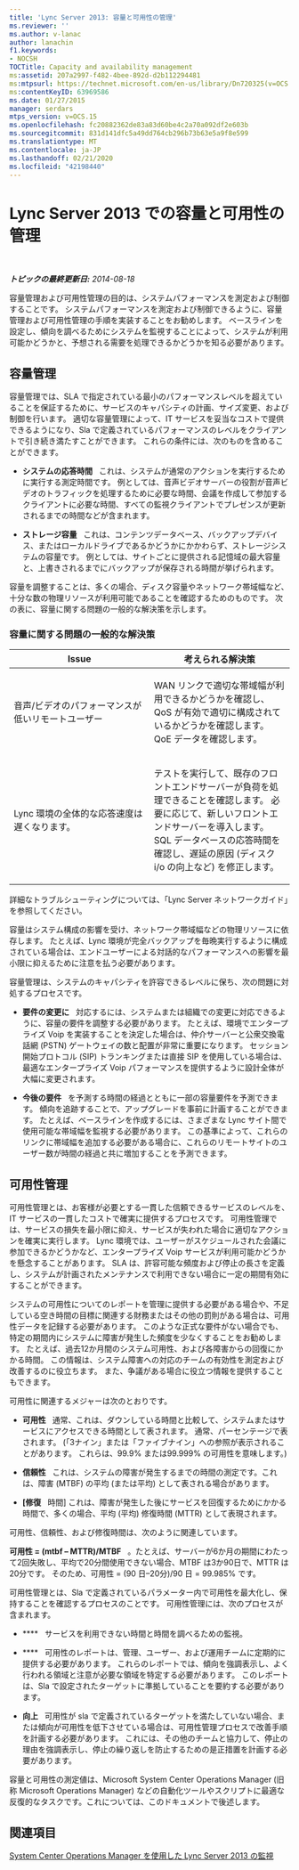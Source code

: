 ```yaml
---
title: 'Lync Server 2013: 容量と可用性の管理'
ms.reviewer: ''
ms.author: v-lanac
author: lanachin
f1.keywords:
- NOCSH
TOCTitle: Capacity and availability management
ms:assetid: 207a2997-f482-4bee-892d-d2b112294481
ms:mtpsurl: https://technet.microsoft.com/en-us/library/Dn720325(v=OCS.15)
ms:contentKeyID: 63969586
ms.date: 01/27/2015
manager: serdars
mtps_version: v=OCS.15
ms.openlocfilehash: fc20882362de83a83d60be4c2a70a092df2e603b
ms.sourcegitcommit: 831d141dfc5a49dd764cb296b73b63e5a9f8e599
ms.translationtype: MT
ms.contentlocale: ja-JP
ms.lasthandoff: 02/21/2020
ms.locfileid: "42198440"
---
```

<div data-xmlns="http://www.w3.org/1999/xhtml">

<div class="topic" data-xmlns="http://www.w3.org/1999/xhtml" data-msxsl="urn:schemas-microsoft-com:xslt" data-cs="https://msdn.microsoft.com/">

<div data-asp="https://msdn2.microsoft.com/asp">

# <a name="capacity-and-availability-management-in-lync-server-2013"></a>Lync Server 2013 での容量と可用性の管理

</div>

<div id="mainSection">

<div id="mainBody">

<span> </span>

_**トピックの最終更新日:** 2014-08-18_

容量管理および可用性管理の目的は、システムパフォーマンスを測定および制御することです。 システムパフォーマンスを測定および制御できるように、容量管理および可用性管理の手順を実装することをお勧めします。 ベースラインを設定し、傾向を調べるためにシステムを監視することによって、システムが利用可能かどうかと、予想される需要を処理できるかどうかを知る必要があります。

<div>

## <a name="capacity-management"></a>容量管理

容量管理では、SLA で指定されている最小のパフォーマンスレベルを超えていることを保証するために、サービスのキャパシティの計画、サイズ変更、および制御を行います。 適切な容量管理によって、IT サービスを妥当なコストで提供できるようになり、Sla で定義されているパフォーマンスのレベルをクライアントで引き続き満たすことができます。 これらの条件には、次のものを含めることができます。

  - **システムの応答時間**   これは、システムが通常のアクションを実行するために実行する測定時間です。 例としては、音声ビデオサーバーの役割が音声ビデオのトラフィックを処理するために必要な時間、会議を作成して参加するクライアントに必要な時間、すべての監視クライアントでプレゼンスが更新されるまでの時間などが含まれます。

  - **ストレージ容量**   これは、コンテンツデータベース、バックアップデバイス、またはローカルドライブであるかどうかにかかわらず、ストレージシステムの容量です。 例としては、サイトごとに提供される記憶域の最大容量と、上書きされるまでにバックアップが保存される時間が挙げられます。

容量を調整することは、多くの場合、ディスク容量やネットワーク帯域幅など、十分な数の物理リソースが利用可能であることを確認するためのものです。 次の表に、容量に関する問題の一般的な解決策を示します。

### <a name="typical-resolutions-for-capacity-related-issues"></a>容量に関する問題の一般的な解決策

<table>
<colgroup>
<col style="width: 50%" />
<col style="width: 50%" />
</colgroup>
<thead>
<tr class="header">
<th>Issue</th>
<th>考えられる解決策</th>
</tr>
</thead>
<tbody>
<tr class="odd">
<td><p>音声/ビデオのパフォーマンスが低いリモートユーザー</p></td>
<td><p>WAN リンクで適切な帯域幅が利用できるかどうかを確認し、QoS が有効で適切に構成されているかどうかを確認します。 QoE データを確認します。</p></td>
</tr>
<tr class="even">
<td><p>Lync 環境の全体的な応答速度は遅くなります。</p></td>
<td><p>テストを実行して、既存のフロントエンドサーバーが負荷を処理できることを確認します。 必要に応じて、新しいフロントエンドサーバーを導入します。SQL データベースの応答時間を確認し、遅延の原因 (ディスク i/o の向上など) を修正します。</p></td>
</tr>
</tbody>
</table>


詳細なトラブルシューティングについては、「Lync Server ネットワークガイド」を参照してください。

容量はシステム構成の影響を受け、ネットワーク帯域幅などの物理リソースに依存します。 たとえば、Lync 環境が完全バックアップを毎晩実行するように構成されている場合は、エンドユーザーによる対話的なパフォーマンスへの影響を最小限に抑えるために注意を払う必要があります。

容量管理は、システムのキャパシティを許容できるレベルに保ち、次の問題に対処するプロセスです。

  - **要件の変更に**   対応するには、システムまたは組織での変更に対応できるように、容量の要件を調整する必要があります。 たとえば、環境でエンタープライズ Voip を実装することを決定した場合は、仲介サーバーと公衆交換電話網 (PSTN) ゲートウェイの数と配置が非常に重要になります。 セッション開始プロトコル (SIP) トランキングまたは直接 SIP を使用している場合は、最適なエンタープライズ Voip パフォーマンスを提供するように設計全体が大幅に変更されます。

  - **今後の要件**   を予測する時間の経過とともに一部の容量要件を予測できます。 傾向を追跡することで、アップグレードを事前に計画することができます。 たとえば、ベースラインを作成するには、さまざまな Lync サイト間で使用可能な帯域幅を監視する必要があります。 この基準によって、これらのリンクに帯域幅を追加する必要がある場合に、これらのリモートサイトのユーザー数が時間の経過と共に増加することを予測できます。

</div>

<div>

## <a name="availability-management"></a>可用性管理

可用性管理とは、お客様が必要とする一貫した信頼できるサービスのレベルを、IT サービスの一貫したコストで確実に提供するプロセスです。 可用性管理では、サービスの損失を最小限に抑え、サービスが失われた場合に適切なアクションを確実に実行します。 Lync 環境では、ユーザーがスケジュールされた会議に参加できるかどうかなど、エンタープライズ Voip サービスが利用可能かどうかを懸念することがあります。 SLA は、許容可能な頻度および停止の長さを定義し、システムが計画されたメンテナンスで利用できない場合に一定の期間有効にすることができます。

システムの可用性についてのレポートを管理に提供する必要がある場合や、不足している空き時間の目標に関連する財務またはその他の罰則がある場合は、可用性データを記録する必要があります。 このような正式な要件がない場合でも、特定の期間内にシステムに障害が発生した頻度を少なくすることをお勧めします。 たとえば、過去12か月間のシステム可用性、および各障害からの回復にかかる時間。 この情報は、システム障害への対応のチームの有効性を測定および改善するのに役立ちます。 また、争議がある場合に役立つ情報を提供することもできます。

可用性に関連するメジャーは次のとおりです。

  - **可用性**   通常、これは、ダウンしている時間と比較して、システムまたはサービスにアクセスできる時間として表されます。 通常、パーセンテージで表されます。 (「3ナイン」または「ファイブナイン」への参照が表示されることがあります。 これらは、99.9% または99.999% の可用性を意味します。)

  - **信頼性**   これは、システムの障害が発生するまでの時間の測定です。これは、障害 (MTBF) の平均 (または平均) として表される場合があります。

  - **[修復**   時間] これは、障害が発生した後にサービスを回復するためにかかる時間で、多くの場合、平均 (平均) 修復時間 (MTTR) として表現されます。

可用性、信頼性、および修復時間は、次のように関連しています。

**可用性 = (mtbf – MTTR)/MTBF**   。たとえば、サーバーが6か月の期間にわたって2回失敗し、平均で20分間使用できない場合、MTBF は3か90日で、MTTR は20分です。 そのため、可用性 = (90 日–20分)/90 日 = 99.985% です。

可用性管理とは、Sla で定義されているパラメーター内で可用性を最大化し、保持することを確認するプロセスのことです。 可用性管理には、次のプロセスが含まれます。

  - ****   サービスを利用できない時間と時間を調べるための監視。

  - ****   可用性のレポートは、管理、ユーザー、および運用チームに定期的に提供する必要があります。 これらのレポートでは、傾向を強調表示し、よく行われる領域と注意が必要な領域を特定する必要があります。 このレポートは、Sla で設定されたターゲットに準拠していることを要約する必要があります。

  - **向上**   可用性が sla で定義されているターゲットを満たしていない場合、または傾向が可用性を低下させている場合は、可用性管理プロセスで改善手順を計画する必要があります。 これには、その他のチームと協力して、停止の理由を強調表示し、停止の繰り返しを防止するための是正措置を計画する必要があります。

容量と可用性の測定値は、Microsoft System Center Operations Manager (旧称 Microsoft Operations Manager) などの自動化ツールやスクリプトに最適な反復的なタスクです。これについては、このドキュメントで後述します。

</div>

<div>

## <a name="see-also"></a>関連項目


[System Center Operations Manager を使用した Lync Server 2013 の監視](lync-server-2013-monitoring-lync-server-with-system-center-operations-manager.md)  
  

</div>

</div>

<span> </span>

</div>

</div>

</div>

